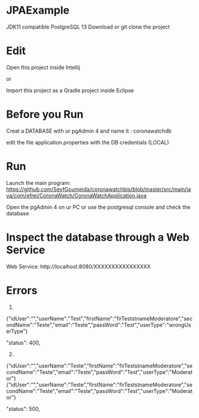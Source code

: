 # JPAExample

JDK11 compatible
PostgreSQL 13 
Download or git clone the project

# Edit

Open this project inside Intellij

or

Import this project as a Gradle project inside Eclipse
# Before you Run
Creat a DATABASE with ur pgAdmin 4 and name it : coronawatchdb 

edit the file application.properties with the DB credentials (LOCAL)
# Run
Launch the main program: https://github.com/SeyfGoumeida/coronawatchbis/blob/master/src/main/java/com/efrei/CoronaWatch/CoronaWatchApplication.java

Open the pgAdmin 4 on ur PC or use the postgresql console and check the database 

# Inspect the database through a Web Service 

Web Service: http://localhost:8080/XXXXXXXXXXXXXXXX

# Errors 
1)

{"idUser":"","userName":"Test","firstName":"firTeststnameModeratore","secondName":"Teste","email":"Teste","passWord":"Test","userType":"wrongUserType"}

"status": 400,

2)

{"idUser":"","userName":"Teste","firstName":"firTeststnameModeratore","secondName":"Teste","email":"Teste","passWord":"Test","userType":"Moderator"}
{"idUser":"","userName":"Teste","firstName":"firTeststnameModeratore","secondName":"Teste","email":"Teste","passWord":"Test","userType":"Moderator"}

"status": 500,


